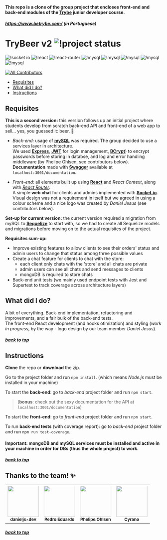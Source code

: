 #### <a name="top"></a> This repo is a clone of the group project that encloses front-end and back-end modules of the [Trybe](https://www.betrybe.com/) junior developer course.
##### https://www.betrybe.com/ (in Portuguese)
  
# TryBeer v2  ![!project status](https://img.shields.io/badge/status-development-f4a201?logo=visual-studio-code)
![!socket io](https://img.shields.io/badge/socket.io-purple?logo=socket-dot-io)
![!react](https://img.shields.io/badge/react-purple?logo=react)
![!react-router](https://img.shields.io/badge/react%2frouter-purple?logo=react-router)
![!mysql](https://img.shields.io/badge/sequelize-black?logo=mysql)
![!mysql](https://img.shields.io/badge/bcrypt-black?logo=enpass)
![!mysql](https://img.shields.io/badge/jwtokens-black?logo=json-web-tokens)
![!mysql](https://img.shields.io/badge/swagger-black?logo=swagger)
![!mysql](https://img.shields.io/badge/express-black?logo=express)    

<!-- ALL-CONTRIBUTORS-BADGE:START - Do not remove or modify this section -->
[![All Contributors](https://img.shields.io/badge/all_contributors-4-informational.svg?style=flat&logo=github)](#contributors)
<!-- ALL-CONTRIBUTORS-BADGE:END -->

- [Requisites](#requisites)
- [What did I do?](#my_work)
- [Instructions](#instructions)



## Requisites <a name="requisites"></a>

**This is a second version:** this version follows up an initial project where students develop from scratch back-end API and front-end of a web app to sell... yes, you guessed it: beer. 🍺

- *Back-end:* usage of [**mySQL**](https://www.mysql.com/) was required. The group decided to use a services layer in architecture.  
We used [**Express**](https://expressjs.com/), [**JWT**](https://jwt.io/) for login management, [**BCrypt**](https://www.npmjs.com/package/bcrypt)) to encrypt passwords before storing in databse, and log and error handling middleware (by Phelipe Ohlsen, see contributors below).  
**Documentation** made with [**Swagger**](https://swagger.io) available at `localhost:3001/documentation`.

- *Front-end:* all elements built up using [**React**](https://reactjs.org/) and *React Context*, along with [*React Router*](https://reactrouter.com/).  
A simple **web chat** for clients and admins implemented with [**Socket.io**](https://socket.io/).
Visual design was not a requirement in itself but we agreed in using a colour scheme and a nice logo was created by *Daniel Jesus* (see contributors below).
  
**Set-up for current version:** the current version required a migration from mySQL to [**Sequelize**](https://sequelize.org/) to start with, so we had to create all Sequelize models and migrations before moving on to the actual requisites of the project.

**Requisites sum-up:**

- Improve existing features to allow clients to see their orders' status and admin users to change that status among three possible values
- Create a chat feature for clients to chat with the store:
  - each client only chats with the 'store' and all chats are private
  - admin users can see all chats and send messages to clients
  - mongoDB is required to store chats
- Back-end unit tests (we mainly used endpoint tests with Jest and Supertest to track coverage across architecture layers)

## What did I do? <a name="my_work"></a>
A bit of everything. Back-end implementation, refactoring and improvements, and a fair bulk of the back-end tests.  
The front-end React development (and hooks otimization) and styling (*work in progress*, by the way - logo design by our team member _Daniel Jesus_).   

##### [back to top](#top)

## Instructions <a name="instructions"></a>

**Clone** the repo or **download** the zip.

Go to the project folder and run `npm install`. (which means *Node.js* must be installed in your machine)

To start the **back-end**: go to *back-end* project folder and run `npm start`.   
> (**bonus**: check out the sexy documentation for the API at `localhost:3001/documentation`)

To start the **front-end**: go to *front-end* project folder and run `npm start`.  

To run **back-end tests** (with coverage report): go to *back-end* project folder and run `npm run test-coverage`.  

#### Important: mongoDB and mySQL services must be installed and active in your machine in order for DBs (thus the whole project) to work.

##### [back to top](#top)

## Thanks to the team! ✨ <a name="contributors"></a>

<!-- ALL-CONTRIBUTORS-LIST:START - Do not remove or modify this section -->
<!-- prettier-ignore-start -->
<!-- markdownlint-disable -->
<table>
  <tr>
    <td align="center"><a href="https://github.com/danieljs-dev"><img src="./public/github-daniel.png" width="100px;" alt=""/><br /><sub><b>danieljs-dev</b></sub></a></td>
    <td align="center"><a href="https://github.com/PedimEduardo"><img src="./public/github-pedro.png" width="100px;" alt=""/><br /><sub><b>Pedro Eduardo </b></sub></a></td>
    <td align="center"><a href="https://github.com/phelipe-ohlsen"><img src="./public/github-phelipe.png" width="100px;" alt=""/><br /><sub><b>Phelipe Ohlsen</b></sub></a></td>
    <td align="center"><a href="https://github.com/cyranowebdev"><img src="./public/github-madsen.png" width="100px;" alt=""/><br /><sub><b>Cyrano</b></sub></a></td>
  </tr>
</table>

<!-- markdownlint-restore -->
<!-- prettier-ignore-end -->

<!-- ALL-CONTRIBUTORS-LIST:END -->
##### [back to top](#top)
